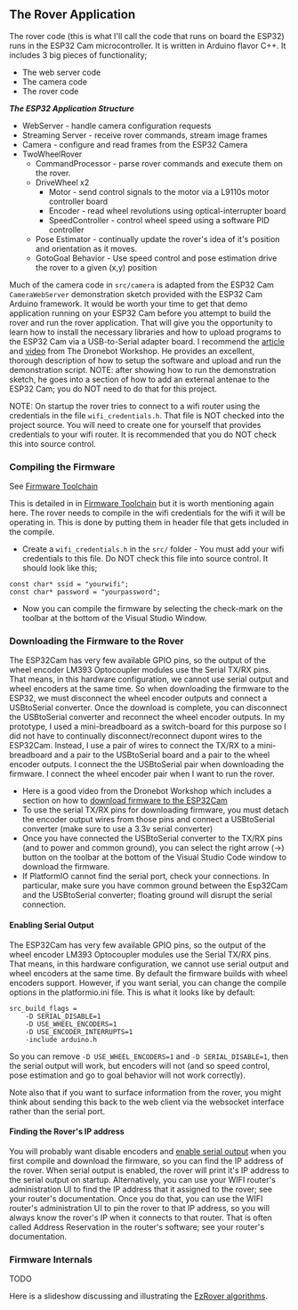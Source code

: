 ## The Rover Application
The rover code (this is what I'll call the code that runs on board the ESP32) runs in the ESP32 Cam microcontroller.  It is written in Arduino flavor C++.  It includes 3 big pieces of functionality;
- The web server code
- The camera code
- The rover code

***The ESP32 Application Structure***
- WebServer - handle camera configuration requests
- Streaming Server - receive rover commands, stream image frames
- Camera - configure and read frames from the ESP32 Camera
- TwoWheelRover
    - CommandProcessor - parse rover commands and execute them on the rover.
    - DriveWheel x2
        - Motor - send control signals to the motor via a L9110s motor controller board
        - Encoder - read wheel revolutions using optical-interrupter board
        - SpeedController - control wheel speed using a software PID controller
    - Pose Estimator - continually update the rover's idea of it's position and orientation as it moves.
    - GotoGoal Behavior - Use speed control and pose estimation drive the rover to a given (x,y) position

Much of the camera code in `src/camera` is adapted from the ESP32 Cam `CameraWebServer` demonstration sketch provided with the ESP32 Cam Arduino framework.  It would be worth your time to get that demo application running on your ESP32 Cam before you attempt to build the rover and run the rover application.  That will give you the opportunity to learn how to install the necessary libraries and how to upload programs to the ESP32 Cam via a USB-to-Serial adapter board.  I recommend the [article](https://dronebotworkshop.com/esp32-cam-intro/) and [video](https://www.youtube.com/watch?v=visj0KE5VtY) from The Dronebot Workshop.  He provides an excellent, thorough description of how to setup the software and upload and run the demonstration script.  NOTE: after showing how to run the demonstration sketch, he goes into a section of how to add an external antenae to the ESP32 Cam; you do NOT need to do that for this project.

NOTE: On startup the rover tries to connect to a wifi router using the credentials in the file `wifi_credentials.h`.  That file is NOT checked into the project source.  You will need to create one for yourself that provides credentials to your wifi router.  It is recommended that you do NOT check this into source control.

### Compiling the Firmware
See [Firmware Toolchain](./software_setup.md#firmware-toolchain)

This is detailed in in [Firmware Toolchain](./software_setup.md#firmware-toolchain) but it is worth mentioning again here.  The rover needs to compile in the wifi credentials for the wifi it will be operating in.  This is done by putting them in header file that gets included in the compile.
- Create a `wifi_credentials.h` in the `src/` folder - You must add your wifi credentials to this file.  Do NOT check this file into source control.  It should look like this;
```
const char* ssid = "yourwifi";
const char* password = "yourpassword";
```
- Now you can compile the firmware by selecting the check-mark on the toolbar at the bottom of the Visual Studio Window.

### Downloading the Firmware to the Rover
The ESP32Cam has very few available GPIO pins, so the output of the wheel encoder LM393 Optocoupler modules use the Serial TX/RX pins.  That means, in this hardware configuration, we cannot use serial output and wheel encoders at the same time.  So when downloading the firmware to the ESP32, we must disconnect the wheel encoder outputs and connect a USBtoSerial converter.  Once the download is complete, you can disconnect the USBtoSerial converter and reconnect the wheel encoder outputs.  In my prototype, I used a mini-breadboard as a switch-board for this purpose so I did not have to continually disconnect/reconnect dupont wires to the ESP32Cam.  Instead, I use a pair of wires to connect the TX/RX to a mini-breadboard and a pair to the USBtoSerial board and a pair to the wheel encoder outputs.  I connect the the USBtoSerial pair when downloading the firmware.  I connect the wheel encoder pair when I want to run the rover.

- Here is a good video from the Dronebot Workshop which includes a section on how to [download firmware to the ESP32Cam](https://youtu.be/visj0KE5VtY?t=429) 
- To use the serial TX/RX pins for downloading firmware, you must detach the encoder output wires from those pins and connect a USBtoSerial converter (make sure to use a 3.3v serial converter)  
- Once you have connected the USBtoSerial converter to the TX/RX pins (and to power and common ground), you can select the right arrow (->) button on the toolbar at the bottom of the Visual Studio Code window to download the firmware.
- If PlatformIO cannot find the serial port, check your connections.  In particular, make sure you have common ground between the Esp32Cam and the USBtoSerial converter; floating ground will disrupt the serial connection.

#### Enabling Serial Output
The ESP32Cam has very few available GPIO pins, so the output of the wheel encoder LM393 Optocoupler modules use the Serial TX/RX pins.  That means, in this hardware configuration, we cannot use serial output and wheel encoders at the same time.  By default the firmware builds with wheel encoders support.  However, if you want serial, you can change the compile options in the platformio.ini file.  This is what it looks like by default: 
```
src_build_flags = 
	-D SERIAL_DISABLE=1
	-D USE_WHEEL_ENCODERS=1
	-D USE_ENCODER_INTERRUPTS=1
    -include arduino.h
```
So you can remove `-D USE_WHEEL_ENCODERS=1` and `-D SERIAL_DISABLE=1`, then the serial output will work, but encoders will not (and so speed control, pose estimation and go to goal behavior will not work correctly).

Note also that if you want to surface information from the rover, you might think about sending this back to the web client via the websocket interface rather than the serial port.

#### Finding the Rover's IP address
You will probably want disable encoders and [enable serial output](#enabling-serial-output) when you first compile and download the firmware, so you can find the IP address of the rover.  When serial output is enabled, the rover will print it's IP address to the serial output on startup.  Alternatively, you can use your WIFI router's administration UI to find the IP address that it assigned to the rover; see your router's documentation.  Once you do that, you can use the WIFI router's administration UI to pin the rover to that IP address, so you will always know the rover's IP when it connects to that router.  That is often called Address Reservation in the router's software; see your router's documentation.

### Firmware Internals
TODO

Here is a slideshow discussing and illustrating the [EzRover algorithms](https://docs.google.com/presentation/d/1t77gDPORG4qcxwhPNWrPlTVjwQWncRw7ujsnF02ZN7E/edit?usp=sharing).
